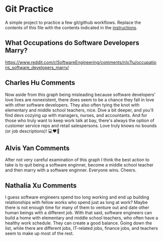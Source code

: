 # Git Practice
A simple project to practice a few git/github workflows.  Replace the contents of this file with the contents indicated in the [instructions](./instructions.md).

## What Occupations do Software Developers Marry?
https://www.reddit.com/r/SoftwareEngineering/comments/nlx7lu/occupations_software_developers_marry/

## Charles Hu Comments
Now aside from this graph being misleading because software developers' love lives are nonexistent, there does seem to be a chance they fall in love with other software developers. They also often tying the knot with elementary and middle school teachers, nice. Dive a bit deeper, and you'll find devs cozying up with managers, nurses, and accountants. And for those who truly want to keep work talk at bay, there's always the option of customer service reps and retail salespersons. Love truly knows no bounds (or job descriptions)! 💻❤️🍎

## Alvis Yan Comments
After not very careful examination of this graph I think the best action to take is to quit being a software enginner, become a middle school teacher and then marry with a software enginner. Everyone wins. Cheers. 

## Nathalia Xu Comments
I guess software engineers spend too long working and end up building relationships with fellow works who spend just as long at work? Maybe there is not enough time for many of them to venture out and date other human beings with a different job. With that said, software engineers can build a home with elementary and middle school teachers, who often have a healthy work schedule. They can create a good balance. Going down the list, while there are different jobs, IT-related jobs, finance jobs, and teachers seem to make up most of the rest.